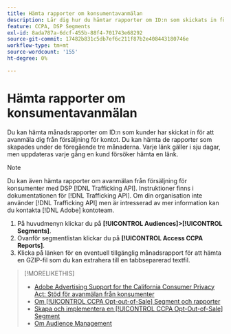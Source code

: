 ```yaml
---
title: Hämta rapporter om konsumentavanmälan
description: Lär dig hur du hämtar rapporter om ID:n som skickats in för begäran om avanmälan från försäljning.
feature: CCPA, DSP Segments
exl-id: 8ada787a-6dcf-455b-88f4-701743e68292
source-git-commit: 17482b831c5db7ef6c211f87b2e408443180746e
workflow-type: tm+mt
source-wordcount: '155'
ht-degree: 0%

---
```


# Hämta rapporter om konsumentavanmälan

Du kan hämta månadsrapporter om ID:n som kunder har skickat in för att avanmäla dig från försäljning för kontot. Du kan hämta de rapporter som skapades under de föregående tre månaderna. Varje länk gäller i sju dagar, men uppdateras varje gång en kund försöker hämta en länk.

>[!NOTE]
>
>Du kan även hämta rapporter om avanmälan från försäljning för konsumenter med DSP [!DNL Trafficking API]. Instruktioner finns i dokumentationen för [!DNL Trafficking API]. Om din organisation inte använder [!DNL Trafficking API] men är intresserad av mer information kan du kontakta [!DNL Adobe] kontoteam.

1. På huvudmenyn klickar du på **[!UICONTROL Audiences]>[!UICONTROL Segments]**.
1. Ovanför segmentlistan klickar du på **[!UICONTROL Access CCPA Reports]**.
1. Klicka på länken för en eventuell tillgänglig månadsrapport för att hämta en GZIP-fil som du kan extrahera till en tabbseparerad textfil.

>[!MORELIKETHIS]
>
>* [Adobe Advertising Support for the California Consumer Privacy Act: Stöd för avanmälan från konsumenter](/help/privacy/ccpa-opt-out-of-sale.md)
>* [Om [!UICONTROL CCPA Opt-out-of-Sale] Segment och rapporter](ccpa-opt-out-about.md)
>* [Skapa och implementera en [!UICONTROL CCPA Opt-Out-of-Sale] Segment](ccpa-opt-out-segment-create.md)
>* [Om Audience Management](audience-about.md)

